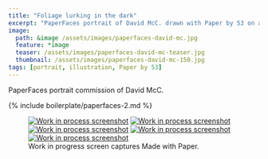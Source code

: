 ```yaml
---
title: "Foliage lurking in the dark"
excerpt: "PaperFaces portrait of David McC. drawn with Paper by 53 on an iPad."
image: 
  path: &image /assets/images/paperfaces-david-mc.jpg 
  feature: *image
  teaser: /assets/images/paperfaces-david-mc-teaser.jpg
  thumbnail: /assets/images/paperfaces-david-mc-150.jpg
tags: [portrait, illustration, Paper by 53]
---
```


PaperFaces portrait commission of David McC.

{% include boilerplate/paperfaces-2.md %}

<figure class="third">
  <a href="/assets/images/paperfaces-david-mc-process-1-lg.jpg"><img src="/assets/images/paperfaces-david-mc-process-1-600.jpg" alt="Work in process screenshot"></a>
  <a href="/assets/images/paperfaces-david-mc-process-2-lg.jpg"><img src="/assets/images/paperfaces-david-mc-process-2-600.jpg" alt="Work in process screenshot"></a>
  <a href="/assets/images/paperfaces-david-mc-process-3-lg.jpg"><img src="/assets/images/paperfaces-david-mc-process-3-600.jpg" alt="Work in process screenshot"></a>
  <a href="/assets/images/paperfaces-david-mc-process-4-lg.jpg"><img src="/assets/images/paperfaces-david-mc-process-4-600.jpg" alt="Work in process screenshot"></a>
  <a href="/assets/images/paperfaces-david-mc-process-5-lg.jpg"><img src="/assets/images/paperfaces-david-mc-process-5-600.jpg" alt="Work in process screenshot"></a>
  <figcaption>Work in progress screen captures Made with Paper.</figcaption>
</figure>
